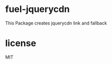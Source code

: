 fuel-jquerycdn
==============

This Package creates jquerycdn link and fallback

license
=======
MIT
